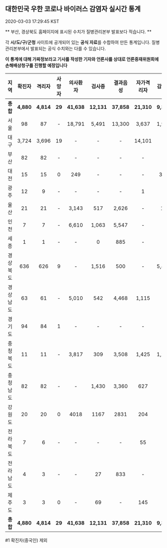 
## 대한민국 우한 코로나 바이러스 감염자 실시간 통계
2020-03-03 17:29:45 KST

** 부산, 경상북도 홈페이지에 표시된 수치가 질병관리본부 발표보다 적습니다. **

각 **시/도/구/군청** 사이트에 공개되어 있는 **공식 자료**를 수합하여 만든 통계입니다.
질병관리본부에서 발표되는 공식 수치와는 다를 수 있습니다.

**이 통계에 대해 가짜정보라고 기사를 작성한 기자와 언론사를 상대로 언론중재위원회에 손해배상청구를 진행할 예정입니다**


        
|  지역  | 확진자 |  격리자  |  사망자  |  의사환자  |  검사중  |  결과음성  |  자가격리자  |  감시중  |  감시해제  |  완치  |
|:------:|:------:|:--------:|:--------:|:----------:|:--------:|:----------------:|:------------:|:--------:|:----------:|:--:|
|**총합**|**4,880**|**4,814**|**29**|**41,638**|**12,131**|**37,858**|**21,310**|**9,399**|**5,415**|**36**|
|서울|98|87|-|18,791|5,491|13,300|3,637|1,909|1,728|11|
|대구|3,724|3,696|19 |-|-|-|14,101|-|-|9 |
|부산|82|82|-|-|-|-|-|-|-|-|
|대전|15|15|0|249|-|-|-|371|3044|-|
|광주|12|9|-|-|-|-|1|-|-|2|
|울산|21|21|-|3,143|517|2,626|-|18|8|-|
|인천|7|7|-|6,610|1,063|5,547|-|-|-|-|
|세종|1|1|-|-|0|885|-|-|-|-|
|경상북도|636|626|9|-|1,516|500|-|5,842|425|1|
|경상남도|63|61|-|5,010|542|4,468|1,115|-|-|2|
|경기도|94|84|1|-|-|-|-|-|-|9|
|충청북도|11|11|-|3,817|309|3,508|1,425|1,259|166|-|
|충청남도|82|82|-|-|1,430|3,360|627|-|-|-|
|강원도|20|20|0|4018|1167|2831|204|-|-|-|
|전라북도|7|6|-|-|-|-|55|-|-|1|
|전라남도|4|3|-|-|27|833|-|-|1|1|
|제주도|3|3|0|-|69|-|145|-|43|-|
|**총합**|**4,880**|**4,814**|**29**|**41,638**|**12,131**|**37,858**|**21,310**|**9,399**|**5,415**|**36**|

        

#1 확진자(중국인) 제외

